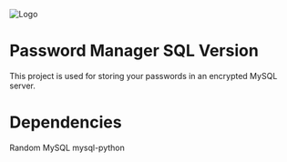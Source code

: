 ![Logo](https://github.com/albert3rd/Password_Manager_SQL/blob/main/lock-img%20copy.png)
# Password Manager SQL Version
This project is used for storing your passwords in an encrypted MySQL server. 

# Dependencies
Random
MySQL 
mysql-python 
